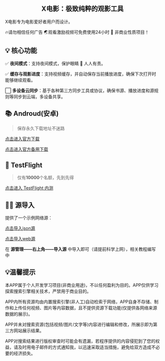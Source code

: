
<h2 align="center">X电影：极致纯粹的观影工具</h2>


X电影专为电影爱好者用户而设计。

🔥请勿相信任何广告
🌏观看激励视频可免费使用24小时
🌟 非商业性质项目！

## 💡 核心功能

✅ **夜间模式**：支持夜间模式，保护眼睛 👀 人人有责。

✅ **缓存与观影进度**：支持视频缓存，并自动保存当前播放进度，确保下次打开时能够继续观看。

⬜ **多设备云同步**：基于各种第三方同步工具或协议，确保书源、播放进度和源规则等同步到云端，多设备共享。

## 📚 Androud(安卓)

> 保存永久下载地址不迷路

[点击进入官方下载]()

[点击进入官方备用下载]()


##  TestFlight

> 仅有**10000**个名额，先到先得

[点击进入 TestFlight 内测](https://testflight.apple.com/join/hDMYDZ0P)

## 👩‍💻 源导入

提供了一个示例网络源：

[点击导入json源](https://cnto3la5g6hfi0gtjjj0.baseapi.memfiredb.com/storage/v1/object/sign/yyds/movie/json.json?token=eyJhbGciOiJIUzI1NiIsInR5cCI6IkpXVCJ9.eyJ1cmwiOiJ5eWRzL21vdmllL2pzb24uanNvbiIsImlhdCI6MTcxNzM5NjM3OCwiZXhwIjoxNzQ4OTMyMzc4fQ.g5Tc5N2fNBNfcHbQYF8IZSM_mDT5lu1W9zukHPW8cp8&t=2024-06-03T06%3A32%3A58.350Z)

[点击导入web源](https://cnto3la5g6hfi0gtjjj0.baseapi.memfiredb.com/storage/v1/object/sign/yyds/movie/web.json?token=eyJhbGciOiJIUzI1NiIsInR5cCI6IkpXVCJ9.eyJ1cmwiOiJ5eWRzL21vdmllL3dlYi5qc29uIiwiaWF0IjoxNzE3Mzk2Mzg5LCJleHAiOjE3NDg5MzIzODl9.ll_uUnLji8jmKGNqZCymOCBO5b4DWcp-ujEp9QyC64A&t=2024-06-03T06%3A33%3A09.777Z)

在 **源管理——右上角——导入源** 中导入即可（请提前科学上网），相关教程编写中


## 💡温馨提示
本APP属于个人开发学习项目(非商业用途)，不以任何盈利为目的。APP仅供学习探索搜索引擎相关技术，严禁用于商业目的。

APP内所有资源均由内置搜索引擎(非人工)自动检索于网络，APP自身不存储、制作和上传任何视频、图片等内容数据，且不提供资源下载功能(仅提供各网络来源数据的展示)。

APP并未对搜索资源(包括视频/图片/文字等)内容进行编辑和修改，所展示即为第三方网站展示结果。

APP对搜索结果进行版权审查时可能会有遗漏，若程序提供的内容侵犯到了您的权益，请及时用电子邮件的方式通知我，以迅速采取适当措施，避免给双方造成不必要的经济损失。


              

